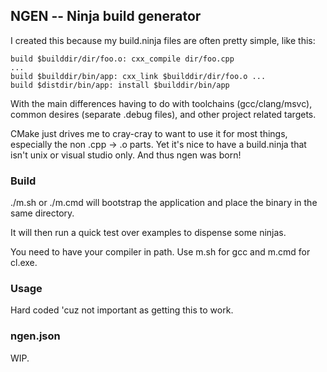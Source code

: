 ## NGEN -- Ninja build generator ##

I created this because my build.ninja files are often pretty simple, like this:

    build $builddir/dir/foo.o: cxx_compile dir/foo.cpp
    ...
    build $builddir/bin/app: cxx_link $builddir/dir/foo.o ...
    build $distdir/bin/app: install $builddir/bin/app

With the main differences having to do with toolchains (gcc/clang/msvc), common desires (separate .debug files), and other project related targets.

CMake just drives me to cray-cray to want to use it for most things, especially the non .cpp -> .o parts. Yet it's nice to have a build.ninja that isn't unix or visual studio only. And thus ngen was born!


### Build ###

./m.sh or ./m.cmd will bootstrap the application and place the binary in the same directory.

It will then run a quick test over examples to dispense some ninjas.

You need to have your compiler in path. Use m.sh for gcc and m.cmd for cl.exe.

### Usage ###

Hard coded 'cuz not important as getting this to work.

### ngen.json ###

WIP.

